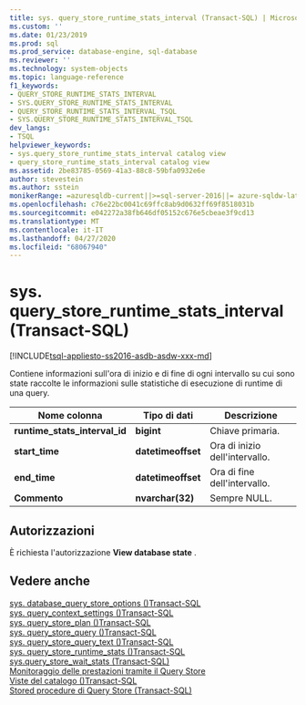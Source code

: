 ```yaml
---
title: sys. query_store_runtime_stats_interval (Transact-SQL) | Microsoft Docs
ms.custom: ''
ms.date: 01/23/2019
ms.prod: sql
ms.prod_service: database-engine, sql-database
ms.reviewer: ''
ms.technology: system-objects
ms.topic: language-reference
f1_keywords:
- QUERY_STORE_RUNTIME_STATS_INTERVAL
- SYS.QUERY_STORE_RUNTIME_STATS_INTERVAL
- QUERY_STORE_RUNTIME_STATS_INTERVAL_TSQL
- SYS.QUERY_STORE_RUNTIME_STATS_INTERVAL_TSQL
dev_langs:
- TSQL
helpviewer_keywords:
- sys.query_store_runtime_stats_interval catalog view
- query_store_runtime_stats_interval catalog view
ms.assetid: 2be83785-0569-41a3-88c8-59bfa0932e6e
author: stevestein
ms.author: sstein
monikerRange: =azuresqldb-current||>=sql-server-2016||= azure-sqldw-latest||=sqlallproducts-allversions||>=sql-server-linux-2017||=azuresqldb-mi-current
ms.openlocfilehash: c76e22bc0041c69ffc8ab9d0632ff69f8518031b
ms.sourcegitcommit: e042272a38fb646df05152c676e5cbeae3f9cd13
ms.translationtype: MT
ms.contentlocale: it-IT
ms.lasthandoff: 04/27/2020
ms.locfileid: "68067940"
---
```

# <a name="sysquery_store_runtime_stats_interval-transact-sql"></a>sys. query_store_runtime_stats_interval (Transact-SQL)
[!INCLUDE[tsql-appliesto-ss2016-asdb-asdw-xxx-md](../../includes/tsql-appliesto-ss2016-asdb-asdw-xxx-md.md)]

  Contiene informazioni sull'ora di inizio e di fine di ogni intervallo su cui sono state raccolte le informazioni sulle statistiche di esecuzione di runtime di una query.  
  
|Nome colonna|Tipo di dati|Descrizione|  
|-----------------|---------------|-----------------|  
|**runtime_stats_interval_id**|**bigint**|Chiave primaria.|
|**start_time**|**datetimeoffset**|Ora di inizio dell'intervallo.|
|**end_time**|**datetimeoffset**|Ora di fine dell'intervallo.|
|**Commento**|**nvarchar(32)**|Sempre NULL.|
  
## <a name="permissions"></a>Autorizzazioni  
 È richiesta l'autorizzazione **View database state** .  
  
## <a name="see-also"></a>Vedere anche  
 [sys. database_query_store_options &#40;&#41;Transact-SQL](../../relational-databases/system-catalog-views/sys-database-query-store-options-transact-sql.md)   
 [sys. query_context_settings &#40;&#41;Transact-SQL](../../relational-databases/system-catalog-views/sys-query-context-settings-transact-sql.md)   
 [sys. query_store_plan &#40;&#41;Transact-SQL](../../relational-databases/system-catalog-views/sys-query-store-plan-transact-sql.md)   
 [sys. query_store_query &#40;&#41;Transact-SQL](../../relational-databases/system-catalog-views/sys-query-store-query-transact-sql.md)   
 [sys. query_store_query_text &#40;&#41;Transact-SQL](../../relational-databases/system-catalog-views/sys-query-store-query-text-transact-sql.md)   
 [sys. query_store_runtime_stats &#40;&#41;Transact-SQL](../../relational-databases/system-catalog-views/sys-query-store-runtime-stats-transact-sql.md)   
 [sys.query_store_wait_stats &#40;Transact-SQL&#41;](../../relational-databases/system-catalog-views/sys-query-store-wait-stats-transact-sql.md)  
 [Monitoraggio delle prestazioni tramite il Query Store](../../relational-databases/performance/monitoring-performance-by-using-the-query-store.md)   
 [Viste del catalogo &#40;&#41;Transact-SQL](../../relational-databases/system-catalog-views/catalog-views-transact-sql.md)   
 [Stored procedure di Query Store &#40;Transact-SQL&#41;](../../relational-databases/system-stored-procedures/query-store-stored-procedures-transact-sql.md)  
  
  
